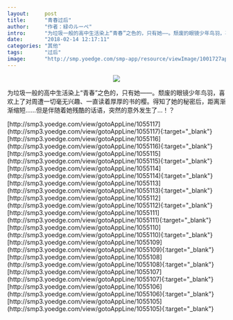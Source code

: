 ```yaml
---
layout:     post
title:      "青春过后"
author:     "作者：緑のルーペ"
intro:      "为垃圾一般的高中生活染上“青春”之色的，只有她——。颓废的眼镜少年鸟羽，喜欢上了对周遭一切毫无兴趣、一直读着厚厚的书的樱。得知了她的秘密后，距离渐渐缩短……但是伴随着她残酷的话语，突然的意外发生了…！？"
date:       "2018-02-14 12:17:11"
categories: "其他"
tags:       "过后"
image:      "http://smp.yoedge.com/smp-app/resource/viewImage/1001727appline.png"
---
```

<div style="text-align: center">
<p><img src="http://smp.yoedge.com/smp-app/resource/viewImage/1001727appline.png"/></p>
</div>
<p class="post-meta">
<span>为垃圾一般的高中生活染上“青春”之色的，只有她——。颓废的眼镜少年鸟羽，喜欢上了对周遭一切毫无兴趣、一直读着厚厚的书的樱。得知了她的秘密后，距离渐渐缩短……但是伴随着她残酷的话语，突然的意外发生了…！？</span>
</p>
[http://smp3.yoedge.com/view/gotoAppLine/1055117](http://smp3.yoedge.com/view/gotoAppLine/1055117){:target="_blank"}
[http://smp3.yoedge.com/view/gotoAppLine/1055116](http://smp3.yoedge.com/view/gotoAppLine/1055116){:target="_blank"}
[http://smp3.yoedge.com/view/gotoAppLine/1055115](http://smp3.yoedge.com/view/gotoAppLine/1055115){:target="_blank"}
[http://smp3.yoedge.com/view/gotoAppLine/1055114](http://smp3.yoedge.com/view/gotoAppLine/1055114){:target="_blank"}
[http://smp3.yoedge.com/view/gotoAppLine/1055113](http://smp3.yoedge.com/view/gotoAppLine/1055113){:target="_blank"}
[http://smp3.yoedge.com/view/gotoAppLine/1055112](http://smp3.yoedge.com/view/gotoAppLine/1055112){:target="_blank"}
[http://smp3.yoedge.com/view/gotoAppLine/1055111](http://smp3.yoedge.com/view/gotoAppLine/1055111){:target="_blank"}
[http://smp3.yoedge.com/view/gotoAppLine/1055110](http://smp3.yoedge.com/view/gotoAppLine/1055110){:target="_blank"}
[http://smp3.yoedge.com/view/gotoAppLine/1055109](http://smp3.yoedge.com/view/gotoAppLine/1055109){:target="_blank"}
[http://smp3.yoedge.com/view/gotoAppLine/1055108](http://smp3.yoedge.com/view/gotoAppLine/1055108){:target="_blank"}
[http://smp3.yoedge.com/view/gotoAppLine/1055107](http://smp3.yoedge.com/view/gotoAppLine/1055107){:target="_blank"}
[http://smp3.yoedge.com/view/gotoAppLine/1055106](http://smp3.yoedge.com/view/gotoAppLine/1055106){:target="_blank"}
[http://smp3.yoedge.com/view/gotoAppLine/1055105](http://smp3.yoedge.com/view/gotoAppLine/1055105){:target="_blank"}


